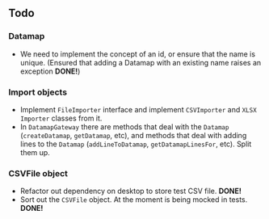 ## Todo

### Datamap

* We need to implement the concept of an id, or ensure that the name is unique. (Ensured that adding a Datamap with an existing name raises an exception **DONE!**)

### Import objects

* Implement `FileImporter` interface and implement `CSVImporter` and
  `XLSX Importer` classes from it.
* In `DatamapGateway` there are methods that deal with the `Datamap`
  (`createDatamap`, `getDatamap`, etc), and methods that deal with
  adding lines to the `Datamap` (`addLineToDatamap`,
  `getDatamapLinesFor`, etc). Split them up.

### CSVFile object

* Refactor out dependency on desktop to store test CSV file. **DONE!**
* Sort out the `CSVFile` object. At the moment is being mocked in tests. **DONE!**